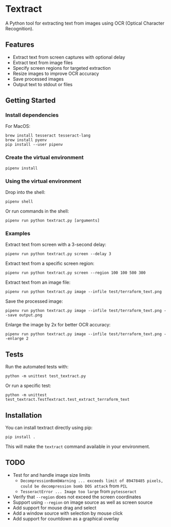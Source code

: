 # Textract

A Python tool for extracting text from images using OCR (Optical Character Recognition).

## Features

- Extract text from screen captures with optional delay
- Extract text from image files
- Specify screen regions for targeted extraction
- Resize images to improve OCR accuracy
- Save processed images
- Output text to stdout or files

## Getting Started

### Install dependencies

For MacOS:

```
brew install tesseract tesseract-lang
brew install pyenv
pip install --user pipenv
```

### Create the virtual environment

```
pipenv install
```

### Using the virtual environment

Drop into the shell:

```
pipenv shell
```

Or run commands in the shell:

```
pipenv run python textract.py [arguments]
```

### Examples

Extract text from screen with a 3-second delay:
```
pipenv run python textract.py screen --delay 3
```

Extract text from a specific screen region:
```
pipenv run python textract.py screen --region 100 100 500 300
```

Extract text from an image file:
```
pipenv run python textract.py image --infile test/terraform_text.png
```

Save the processed image:
```
pipenv run python textract.py image --infile test/terraform_text.png --save output.png
```

Enlarge the image by 2x for better OCR accuracy:
```
pipenv run python textract.py image --infile test/terraform_text.png --enlarge 2
```

## Tests

Run the automated tests with:

```
python -m unittest test_textract.py
```

Or run a specific test:

```
python -m unittest test_textract.TestTextract.test_extract_terraform_text
```

## Installation

You can install textract directly using pip:

```
pip install .
```

This will make the `textract` command available in your environment.

## TODO

- Test for and handle image size limits 
  - `DecompressionBombWarning ... exceeds limit of 89478485 pixels, could be decompression bomb DOS attack` from `PIL`
  - `TesseractError ... Image too large` from `pytesseract`
- Verify that `--region` does not exceed the screen coordinates
- Support using `--region` on image source as well as screen source
- Add support for mouse drag and select
- Add a window source with selection by mouse click
- Add support for countdown as a graphical overlay
